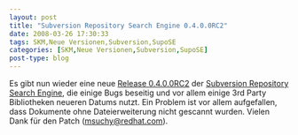 ```yaml
---
layout: post
title: "Subversion Repository Search Engine 0.4.0.0RC2"
date: 2008-03-26 17:30:33
tags: SKM,Neue Versionen,Subversion,SupoSE
categories: [SKM,Neue Versionen,Subversion,SupoSE]
post-type: blog
---
```

Es gibt nun wieder eine neue <a href="http://supose.soebes.de/milestone/0.4.0%20Mars"  title="Release 0.4.0.0RC2">Release 0.4.0.0RC2</a> der <a href="http://supose.soebes.de"  title="SupoSE">Subversion Repository Search Engine</a>, 
die einige Bugs beseitig und vor allem einige 3rd Party Bibliotheken neueren Datums nutzt. Ein Problem ist vor allem aufgefallen, dass Dokumente ohne Dateierweiterung nicht gescannt wurden. Vielen Dank für den Patch (msuchy@redhat.com). 
